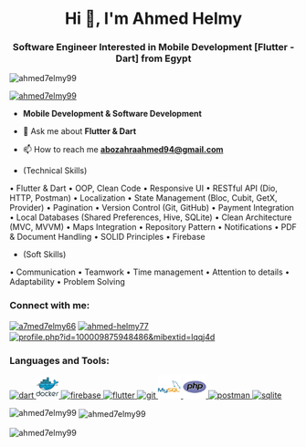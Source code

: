 <h1 align="center">Hi 👋, I'm Ahmed Helmy</h1>
<h3 align="center">Software Engineer Interested in Mobile Development [Flutter - Dart] from Egypt</h3>

<p align="left"> <img src="https://komarev.com/ghpvc/?username=ahmed7elmy99&label=Profile%20views&color=0e75b6&style=flat" alt="ahmed7elmy99" /> </p>

<p align="left"> <a href="https://github.com/ryo-ma/github-profile-trophy"><img src="https://github-profile-trophy.vercel.app/?username=ahmed7elmy99" alt="ahmed7elmy99" /></a> </p>

-  **Mobile Development & Software Development**

- 💬 Ask me about **Flutter & Dart**

- 📫 How to reach me **abozahraahmed94@gmail.com**
  
-  (Technical Skills)
 
• Flutter & Dart                         • OOP, Clean Code
• Responsive UI                          • RESTful API (Dio, HTTP, Postman)
• Localization                           • State Management (Bloc, Cubit, GetX, Provider)
• Pagination                             • Version Control (Git, GitHub)
• Payment Integration                    • Local Databases (Shared Preferences, Hive, SQLite)
• Clean Architecture (MVC, MVVM)         • Maps Integration
• Repository Pattern                     • Notifications
• PDF & Document Handling                • SOLID Principles
• Firebase                        

- (Soft Skills)

• Communication • Teamwork • Time management
• Attention to details • Adaptability • Problem Solving

<h3 align="left">Connect with me:</h3>
<p align="left">
<a href="https://twitter.com/a7med7elmy66" target="blank"><img align="center" src="https://raw.githubusercontent.com/rahuldkjain/github-profile-readme-generator/master/src/images/icons/Social/twitter.svg" alt="a7med7elmy66" height="30" width="40" /></a>
<a href="https://linkedin.com/in/ahmed-helmy77" target="blank"><img align="center" src="https://raw.githubusercontent.com/rahuldkjain/github-profile-readme-generator/master/src/images/icons/Social/linked-in-alt.svg" alt="ahmed-helmy77" height="30" width="40" /></a>
<a href="https://fb.com/profile.php?id=100009875948486&mibextid=lqqj4d" target="blank"><img align="center" src="https://raw.githubusercontent.com/rahuldkjain/github-profile-readme-generator/master/src/images/icons/Social/facebook.svg" alt="profile.php?id=100009875948486&mibextid=lqqj4d" height="30" width="40" /></a>
</p>

<h3 align="left">Languages and Tools:</h3>
<p align="left"> <a href="https://dart.dev" target="_blank" rel="noreferrer"> <img src="https://www.vectorlogo.zone/logos/dartlang/dartlang-icon.svg" alt="dart" width="40" height="40"/> </a> <a href="https://www.docker.com/" target="_blank" rel="noreferrer"> <img src="https://raw.githubusercontent.com/devicons/devicon/master/icons/docker/docker-original-wordmark.svg" alt="docker" width="40" height="40"/> </a> <a href="https://firebase.google.com/" target="_blank" rel="noreferrer"> <img src="https://www.vectorlogo.zone/logos/firebase/firebase-icon.svg" alt="firebase" width="40" height="40"/> </a> <a href="https://flutter.dev" target="_blank" rel="noreferrer"> <img src="https://www.vectorlogo.zone/logos/flutterio/flutterio-icon.svg" alt="flutter" width="40" height="40"/> </a> <a href="https://git-scm.com/" target="_blank" rel="noreferrer"> <img src="https://www.vectorlogo.zone/logos/git-scm/git-scm-icon.svg" alt="git" width="40" height="40"/> </a> <a href="https://www.mysql.com/" target="_blank" rel="noreferrer"> <img src="https://raw.githubusercontent.com/devicons/devicon/master/icons/mysql/mysql-original-wordmark.svg" alt="mysql" width="40" height="40"/> </a> <a href="https://www.php.net" target="_blank" rel="noreferrer"> <img src="https://raw.githubusercontent.com/devicons/devicon/master/icons/php/php-original.svg" alt="php" width="40" height="40"/> </a> <a href="https://postman.com" target="_blank" rel="noreferrer"> <img src="https://www.vectorlogo.zone/logos/getpostman/getpostman-icon.svg" alt="postman" width="40" height="40"/> </a> <a href="https://www.sqlite.org/" target="_blank" rel="noreferrer"> <img src="https://www.vectorlogo.zone/logos/sqlite/sqlite-icon.svg" alt="sqlite" width="40" height="40"/> </a> </p>

<p><img align="left" src="https://github-readme-stats.vercel.app/api/top-langs?username=ahmed7elmy99&show_icons=true&locale=en&layout=compact" alt="ahmed7elmy99" /></p>

<p>&nbsp;<img align="center" src="https://github-readme-stats.vercel.app/api?username=ahmed7elmy99&show_icons=true&locale=en" alt="ahmed7elmy99" /></p>

<p><img align="center" src="https://github-readme-streak-stats.herokuapp.com/?user=ahmed7elmy99&" alt="ahmed7elmy99" /></p>
